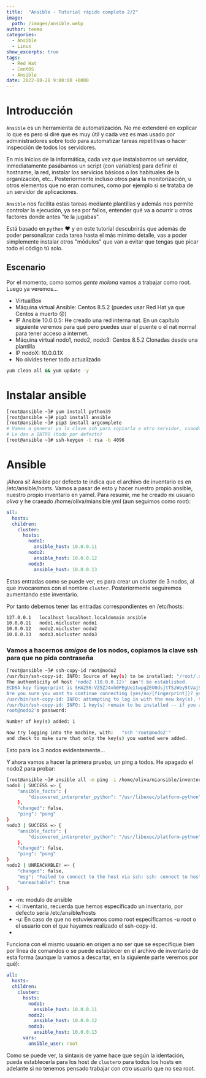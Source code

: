 ```yaml
---
title:  "Ansible - Tutorial rápido completo 2/2"
image: 
  path: /images/ansible.webp
author: teemo
categories: 
  - Ansible
  - Linux
show_excerpts: true
tags: 
  - Red Hat
  - CentOS
  - Ansible
date: 2022-08-28 9:00:00 +0000
---
```

# Introducción
`Ansible` es un herramienta de automatización. No me extenderé en explicar lo que es pero si diré que es muy útil y cada vez es mas usado por administradores sobre todo para automatizar tareas repetitivas o hacer inspección de todos los servidores.  

En mis inicios de la informática, cada vez que instalabamos un servidor, inmediatamente pasábamos un script (con variables) para definir el hostname, la red, instalar los servicios básicos o los habituales de la organización, etc.. 
Posteriormente incluso otros para la monitorización, u otros elementos que no eran comunes, como por ejemplo si se trataba de un servidor de aplicaciones.

`Ansible` nos facilita estas tareas mediante plantillas y además nos permite controlar la ejecución, ya sea por fallos, entender qué va a ocurrir u otros factores donde antes "te la jugabas".

Está basado en `python` :heart: y en este tutorial descubrirás que además de poder personalizar cada tarea hasta el más mínimo detalle, vas a poder simplemente instalar otros "módulos" que van a evitar que tengas que picar todo el código tú solo.

## Escenario
Por el momento, como somos _gente molona_ vamos a trabajar como root. Luego ya veremos...

* VirtualBox
* Máquina virtual Ansible: Centos 8.5.2 (puedes usar Red Hat ya que Centos a muerto :disappointed:)
* IP Ansible 10.0.0.5: He creado una red interna nat. En un capítulo siguiente veremos para qué pero puedes usar el puente o el nat normal para tener acceso a internet.
* Máquina virtual nodo1, nodo2, nodo3: Centos 8.5.2 Clonadas desde una plantilla
* IP nodoX: 10.0.0.1X 
* No olvides tener todo actualizado
``` bash
yum clean all && yum update -y
```

# Instalar ansible
``` bash
[root@ansible ~]# yum install python39
[root@ansible ~]# pip3 install ansible
[root@ansible ~]# pip3 install argcomplete
# Vamos a generar ya la clave ssh para copiarla a otro servidor, cuando proceda.
# Le das a INTRO (todo por defecto)
[root@ansible ~]# ssh-keygen -t rsa -b 4096
```

# Ansible
¡Ahora si! 
Ansible por defecto te indica que el archivo de inventario es en /etc/ansible/hosts.
Vamos a pasar de esto y hacer nuestro propio ansible, nuestro propio inventario en yamel.
Para resumir, me he creado mi usuario _oliva_ y he craeado /home/oliva/miansible.yml (aun seguimos como root):
```yml
all:
  hosts:
  children:
    cluster:
      hosts:
        nodo1:
          ansible_host: 10.0.0.11
        nodo2:
          ansible_host: 10.0.0.12
        nodo3:
          ansible_host: 10.0.0.13
```
Estas entradas como se puede ver, es para crear un cluster de 3 nodos, al que invocaremos con el nombre `cluster`. Posteriormente seguiremos aumentando este inventario.

Por tanto debemos tener las entradas correspondientes en /etc/hosts:
``` bash
127.0.0.1   localhost localhost.localdomain ansible
10.0.0.11   nodo1.micluster nodo1
10.0.0.12   nodo2.micluster nodo2
10.0.0.13   nodo3.micluster nodo3
```
### Vamos a hacernos _amigos_ de los nodos, copiamos la clave ssh para que no pida contraseña
```bash
[root@ansible ~]# ssh-copy-id root@nodo2
/usr/bin/ssh-copy-id: INFO: Source of key(s) to be installed: "/root/.ssh/id_rsa.pub"
The authenticity of host 'nodo2 (10.0.0.12)' can't be established.
ECDSA key fingerprint is SHA256:VZ5ZJ4xh0PEgUe1twpgZEU0dsjtTSzWey5tVajSx1nA.
Are you sure you want to continue connecting (yes/no/[fingerprint])? yes
/usr/bin/ssh-copy-id: INFO: attempting to log in with the new key(s), to filter out any that are already installed
/usr/bin/ssh-copy-id: INFO: 1 key(s) remain to be installed -- if you are prompted now it is to install the new keys
root@nodo2's password:

Number of key(s) added: 1

Now try logging into the machine, with:   "ssh 'root@nodo2'"
and check to make sure that only the key(s) you wanted were added.
```
Esto para los 3 nodos evidentemente...

Y ahora vamos a hacer la primera prueba, un ping a todos. He apagado el nodo2 para probar:
```bash
[root@ansible ~]# ansible all -m ping -i /home/oliva/miansible/inventory.yml
nodo1 | SUCCESS => {
    "ansible_facts": {
        "discovered_interpreter_python": "/usr/libexec/platform-python"
    },
    "changed": false,
    "ping": "pong"
}
nodo3 | SUCCESS => {
    "ansible_facts": {
        "discovered_interpreter_python": "/usr/libexec/platform-python"
    },
    "changed": false,
    "ping": "pong"
}
nodo2 | UNREACHABLE! => {
    "changed": false,
    "msg": "Failed to connect to the host via ssh: ssh: connect to host 10.0.0.12 port 22: No route to host",
    "unreachable": true
}
```
* -m: modulo de ansible
* -i: inventario, recuerda que hemos especificado un inventario, por defecto sería /etc/ansible/hosts
* -u: En caso de que no estuvieramos como root especificamos -u root o el usuario con el que hayamos realizado el ssh-copy-id.
* 
Funciona con el mismo usuario en origen a no ser que se especifique bien por línea de comandos o se puede establecer en el archivo de inventario de esta forma (aunque la vamos a descartar, en la siguiente parte veremos por qué):
```yml
all:
  hosts:
  children:
    cluster:
      hosts:
        nodo1:
          ansible_host: 10.0.0.11
        nodo2:
          ansible_host: 10.0.0.12
        nodo3:
          ansible_host: 10.0.0.13
      vars:
        ansible_user: root
```
Como se puede ver, la sintaxis de yame hace que según la identación, pueda establecerla para los host de `cluster`o para todos los hosts en adelante si no tenemos pensado trabajar con otro usuario que no sea root.
